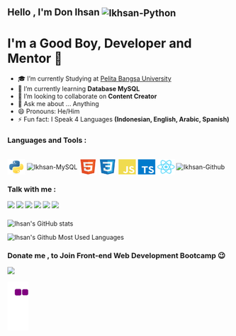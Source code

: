 
## Hello , I'm Don Ihsan <img align="center" alt="Ikhsan-Python" height="40" width="45" src="https://em-content.zobj.net/source/microsoft-teams/337/student_1f9d1-200d-1f393.png">


# I'm a Good Boy, Developer and Mentor 👋

- 🎓 I’m currently Studying at [Pelita Bangsa University](https://www.pelitabangsa.ac.id/)
- 🌱 I’m currently learning **Database MySQL**
- 👯 I’m looking to collaborate on **Content Creator**
- 💬 Ask me about ... Anything
- 😄 Pronouns: He/Him
- ⚡ Fun fact: I Speak 4 Languages **(Indonesian, English, Arabic, Spanish)**


### Languages and Tools :
<div style="display: inline_block"><br>
 <img align="Center" alt="Ikhsan-Python" height="35" width="40" src="https://raw.githubusercontent.com/devicons/devicon/master/icons/python/python-original.svg">
 <img align="center" alt="Ikhsan-MySQL" height="35" width="40" src="https://cdn.jsdelivr.net/gh/devicons/devicon/icons/mysql/mysql-original-wordmark.svg">
 <img align="center" alt="Ikhsan-HTML" height="35" width="40" src="https://raw.githubusercontent.com/devicons/devicon/master/icons/html5/html5-original.svg">
 <img align="center" alt="Ikhsan-CSS" height="35" width="40" src="https://raw.githubusercontent.com/devicons/devicon/master/icons/css3/css3-original.svg">
 <img align="center" alt="Ikhsan-Js" height="35" width="40" src="https://raw.githubusercontent.com/devicons/devicon/master/icons/javascript/javascript-plain.svg">
 <img align="center" alt="Ikhsan-Ts" height="35" width="40" src="https://raw.githubusercontent.com/devicons/devicon/master/icons/typescript/typescript-plain.svg">
 <img align="center" alt="Ikhsan-React" height="35" width="40" src="https://raw.githubusercontent.com/devicons/devicon/master/icons/react/react-original.svg">
 <img align="center" alt="Ikhsan-Github" height="35" width="40" src="https://cdn.jsdelivr.net/gh/devicons/devicon/icons/github/github-original-wordmark.svg">
</div>


### Talk with me :

<div> 
  <a href="https://www.youtube.com/@Donihsan_" target="_blank"><img src="https://img.shields.io/badge/YouTube-FF0000?style=for-the-badge&logo=youtube&logoColor=white" target="_blank"></a>
  <a href="https://www.instagram.com/fakhrudinikhsan98/" target="_blank"><img src="https://img.shields.io/badge/-Instagram-%23E4405F?style=for-the-badge&logo=instagram&logoColor=white" target="_blank"></a>
  <a href="https://discord.gg/2xP549CZ" target="_blank"><img src="https://img.shields.io/badge/Discord-7289DA?style=for-the-badge&logo=discord&logoColor=white" target="_blank"></a> 
  <a href = "mailto:ihsaanef@gmail.com"><img src="https://img.shields.io/badge/Gmail-D14836?style=for-the-badge&logo=gmail&logoColor=white" target="_blank"></a>
  <a href="https://www.tiktok.com/@tiktokofficialindonesia" target="_blank"><img src="https://img.shields.io/badge/TikTok-000000?style=for-the-badge&logo=tiktok&logoColor=white" target="_blank"></a> 
  <a href="https://spoti.fi/41jAgSQ" target="_blank"><img src="https://img.shields.io/badge/Spotify-1ED760?&style=for-the-badge&logo=spotify&logoColor=white" target="_blank"></a> 
  
</div>


###

![Ihsan's GitHub stats](https://github-readme-stats.vercel.app/api?username=DONIHSAN&show_icons=true&theme=synthwave)

![Ihsan's Github Most Used Languages](https://github-readme-stats.vercel.app/api/top-langs/?username=DONIHSAN&theme=radical)

### Donate me , to Join Front-end Web Development Bootcamp 😉

<div> 
  <a href="https://saweria.co/DonIhsan" target="_blank"><img src="https://img.shields.io/badge/Buy_Me_A_Coffee-FFDD00?style=for-the-badge&logo=buy-me-a-coffee&logoColor=black" target="_blank"></a>
  </div>

![snake gif](https://github.com/DONIHSAN/DONIHSAN/blob/output/github-contribution-grid-snake.gif)

